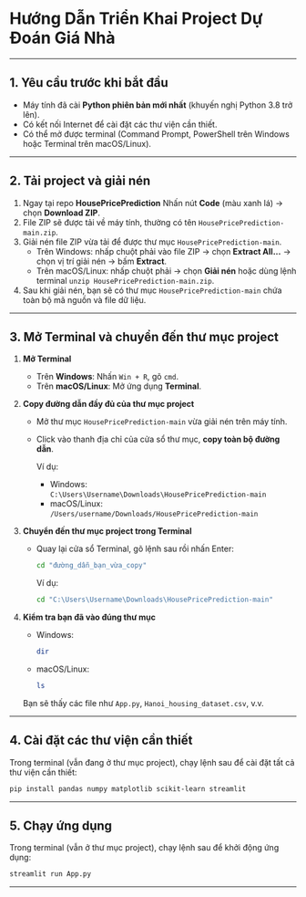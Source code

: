 # Hướng Dẫn Triển Khai Project Dự Đoán Giá Nhà

---

## 1. Yêu cầu trước khi bắt đầu

- Máy tính đã cài **Python phiên bản mới nhất** (khuyến nghị Python 3.8 trở lên).
- Có kết nối Internet để cài đặt các thư viện cần thiết.
- Có thể mở được terminal (Command Prompt, PowerShell trên Windows hoặc Terminal trên macOS/Linux).

---

## 2. Tải project và giải nén

1. Ngay tại repo **HousePricePrediction** Nhấn nút **Code** (màu xanh lá) → chọn **Download ZIP**.
2. File ZIP sẽ được tải về máy tính, thường có tên `HousePricePrediction-main.zip`.
3. Giải nén file ZIP vừa tải để được thư mục `HousePricePrediction-main`.
   - Trên Windows: nhấp chuột phải vào file ZIP → chọn **Extract All...** → chọn vị trí giải nén → bấm **Extract**.
   - Trên macOS/Linux: nhấp chuột phải → chọn **Giải nén** hoặc dùng lệnh terminal `unzip HousePricePrediction-main.zip`.
4. Sau khi giải nén, bạn sẽ có thư mục `HousePricePrediction-main` chứa toàn bộ mã nguồn và file dữ liệu.

---

## 3. Mở Terminal và chuyển đến thư mục project

1. **Mở Terminal**  
   - Trên **Windows**: Nhấn `Win + R`, gõ `cmd`.
   - Trên **macOS/Linux**: Mở ứng dụng **Terminal**.

2. **Copy đường dẫn đầy đủ của thư mục project**  
   - Mở thư mục `HousePricePrediction-main` vừa giải nén trên máy tính.  
   - Click vào thanh địa chỉ của cửa sổ thư mục, **copy toàn bộ đường dẫn**.  
     
     Ví dụ:  
     - Windows:  
       `C:\Users\Username\Downloads\HousePricePrediction-main`  
     - macOS/Linux:  
       `/Users/username/Downloads/HousePricePrediction-main`

3. **Chuyển đến thư mục project trong Terminal**  
   - Quay lại cửa sổ Terminal, gõ lệnh sau rồi nhấn Enter:  
     ```bash
     cd "đường_dẫn_bạn_vừa_copy"
     ```  
     
     Ví dụ:  
     ```bash
     cd "C:\Users\Username\Downloads\HousePricePrediction-main"
     ```
     
4. **Kiểm tra bạn đã vào đúng thư mục**  
   - Windows:  
     ```bash
     dir
     ```  
   - macOS/Linux:  
     ```bash
     ls
     ```  
   Bạn sẽ thấy các file như `App.py`, `Hanoi_housing_dataset.csv`, v.v.

---

## 4. Cài đặt các thư viện cần thiết

Trong terminal (vẫn đang ở thư mục project), chạy lệnh sau để cài đặt tất cả thư viện cần thiết:

```bash
pip install pandas numpy matplotlib scikit-learn streamlit
```

---

## 5. Chạy ứng dụng

Trong terminal (vẫn ở thư mục project), chạy lệnh sau để khởi động ứng dụng:

```bash
streamlit run App.py
```

---



